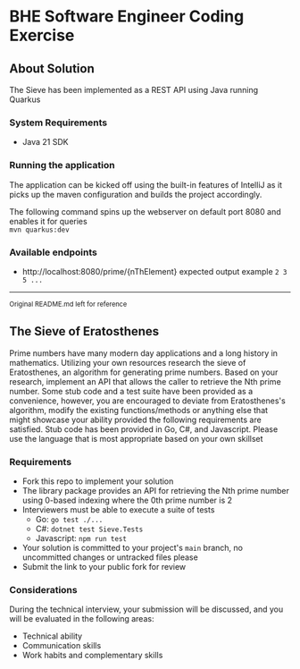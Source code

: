 # BHE Software Engineer Coding Exercise

## About Solution
The Sieve has been implemented as a REST API using Java running Quarkus

### System Requirements
- Java 21 SDK

### Running the application

The application can be kicked off using the built-in features of IntelliJ as it picks up the maven configuration and builds the project accordingly.

The following command spins up the webserver on default port 8080 and enables it for queries \
`mvn quarkus:dev`

### Available endpoints

- http://localhost:8080/prime/{nThElement} expected output example `2 3 5 ...`

---
<sup>Original README.md left for reference<sup/>
## The Sieve of Eratosthenes

Prime numbers have many modern day applications and a long history in mathematics. Utilizing your own resources research the sieve of Eratosthenes, an algorithm for generating prime numbers. Based on your research, implement an API that allows the caller to retrieve the Nth prime number.
Some stub code and a test suite have been provided as a convenience, however, you are encouraged to deviate from Eratosthenes's algorithm, modify the existing functions/methods or anything else that might showcase your ability provided the following requirements are satisfied.
Stub code has been provided in Go, C#, and Javascript. Please use the language that is most appropriate based on your own skillset

### Requirements

- Fork this repo to implement your solution
- The library package provides an API for retrieving the Nth prime number using 0-based indexing where the 0th prime number is 2
- Interviewers must be able to execute a suite of tests
  - Go: `go test ./...`
  - C#: `dotnet test Sieve.Tests`
  - Javascript: `npm run test`
- Your solution is committed to your project's `main` branch, no uncommitted changes or untracked files please
- Submit the link to your public fork for review

### Considerations

During the technical interview, your submission will be discussed, and you will be evaluated in the following areas:

- Technical ability
- Communication skills
- Work habits and complementary skills
